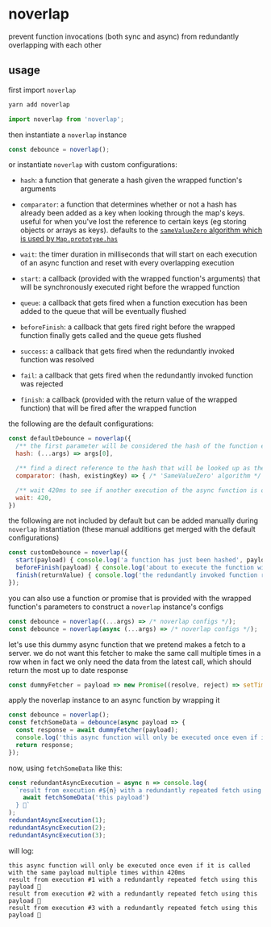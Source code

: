 # noverlap
prevent function invocations (both sync and async) from redundantly overlapping with each other

## usage

first import `noverlap`
```bash
yarn add noverlap
```
```js
import noverlap from 'noverlap';
```

then instantiate a `noverlap` instance
```js
const debounce = noverlap();
```

or instantiate `noverlap` with custom configurations:
- `hash`: a function that generate a hash given the wrapped function's arguments
- `comparator`: a function that determines whether or not a hash has already been added as a key when looking through the map's keys. useful for when you've lost the reference to certain keys (eg storing objects or arrays as keys). defaults to the [`sameValueZero` algorithm which is used by `Map.prototype.has`](https://developer.mozilla.org/en-US/docs/Web/JavaScript/Reference/Global_Objects/Map#Key_equality)

- `wait`: the timer duration in milliseconds that will start on each execution of an async function and reset with every overlapping execution
- `start`: a callback (provided with the wrapped function's arguments) that will be synchronously executed right before the wrapped function
- `queue`: a callback that gets fired when a function execution has been added to the queue that will be eventually flushed
- `beforeFinish`: a callback that gets fired right before the wrapped function finally gets called and the queue gets flushed
- `success`: a callback that gets fired when the redundantly invoked function was resolved
- `fail`: a callback that gets fired when the redundantly invoked function was rejected
- `finish`: a callback (provided with the return value of the wrapped function) that will be fired after the wrapped function

the following are the default configurations:
```js
const defaultDebounce = noverlap({
  /** the first parameter will be considered the hash of the function execution */
  hash: (...args) => args[0],

  /** find a direct reference to the hash that will be looked up as the key in map.get(key) */
  comparator: (hash, existingKey) => { /* 'SameValueZero' algorithm */ },

  /** wait 420ms to see if another execution of the async function is overlapping with an existing one */
  wait: 420,
})
```

the following are not included by default but can be added manually during `noverlap` instantiation (these manual additions get merged with the default configurations)
```js
const customDebounce = noverlap({
  start(payload) { console.log('a function has just been hashed', payload) },
  beforeFinish(payload) { console.log('about to execute the function with a payload of', payload) },
  finish(returnValue) { console.log('the redundantly invoked function returned', returnValue) },
});
```

you can also use a function or promise that is provided with the wrapped function's parameters to construct a `noverlap` instance's configs
```js
const debounce = noverlap((...args) => /* noverlap configs */);
const debounce = noverlap(async (...args) => /* noverlap configs */);
```

let's use this dummy async function that we pretend makes a fetch to a server. we do not want this fetcher to make the same call multiple times in a row when in fact we only need the data from the latest call, which should return the most up to date response
```js
const dummyFetcher = payload => new Promise((resolve, reject) => setTimeout(() => resolve(payload)));
```

apply the noverlap instance to an async function by wrapping it
```js
const debounce = noverlap();
const fetchSomeData = debounce(async payload => {
  const response = await dummyFetcher(payload);
  console.log('this async function will only be executed once even if it is called with the same payload multiple times within 420ms');
  return response;
});
```

now, using `fetchSomeData` like this:
```js
const redundantAsyncExecution = async n => console.log(
  `result from execution #${n} with a redundantly repeated fetch using ${
    await fetchSomeData('this payload')
  } 🤯`
);
redundantAsyncExecution(1);
redundantAsyncExecution(2);
redundantAsyncExecution(3);
```

will log:
```
this async function will only be executed once even if it is called with the same payload multiple times within 420ms
result from execution #1 with a redundantly repeated fetch using this payload 🤯
result from execution #2 with a redundantly repeated fetch using this payload 🤯
result from execution #3 with a redundantly repeated fetch using this payload 🤯
```
